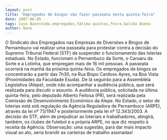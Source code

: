 ```yaml
---
layout: post
title: "Empregados de bingos vão fazer passeata nesta quinta-feira"
date: 2007-06-05
tags: Caso Banestado,empregados,fátima quintas,feira,Galvão Bueno
author: None
---
```

O Sindicato dos Empregados nas Empresas de Divers&otilde;es e Bingos de Pernambuco vai realizar uma passeata para protestar contra a decis&atilde;o do Supremo Tribunal Federal (STF) de suspender o funcionamento das loterias estaduais.
No Estado, funcionam o Pernambuco da Sorte, o Caruaru da Sorte e a Lotinha, que empregam mais de 16 mil pessoas.
A passeata ocorrer&aacute; na manh&atilde; da pr&oacute;xima quinta-feira. Os empregados de bingos se concentrar&atilde;o a partir das 7h30, na Rua Bispo Cardoso Ayres, na Boa Vista (Proximidades da Faculdade Esuda). De l&aacute; seguir&atilde;o para a Assembl&eacute;ia Legislativa (Alepe), onde ir&atilde;o acompanhar a audi&ecirc;ncia p&uacute;blica, que ser&aacute; realizada para discutir o assunto. A audi&ecirc;ncia p&uacute;blica, solicitada na &uacute;ltima quinta-feira, pelo deputado Alberto Feitosa (PR), ser&aacute; realizada pela Comiss&atilde;o de Desenvolvimento Econ&ocirc;mico da Alepe.
No Estado, o setor de loterias est&aacute; sob regula&ccedil;&atilde;o da Ag&ecirc;ncia Reguladora de Pernambuco (ARPE), atrav&eacute;s da lei n&ordm; 73/1947 e posteriormente pela lei n&ordm; 12.343/2003. A decis&atilde;o do STF, al&eacute;m de prejudicar as loteriais e trabalhadores, atingir&aacute;, tamb&eacute;m, os clubes de futebol e a pr&oacute;pria ARPE, no que diz respeito &agrave; receita da Ag&ecirc;ncia.
Observa&ccedil;&atilde;o: uma sugest&atilde;o, para dar mais impacto visual ao ato, seria brandir as carteiras de trabalho assinadas! 